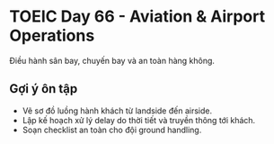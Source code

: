 # TOEIC Day 66 - Aviation & Airport Operations

Điều hành sân bay, chuyến bay và an toàn hàng không.

## Gợi ý ôn tập
- Vẽ sơ đồ luồng hành khách từ landside đến airside.
- Lập kế hoạch xử lý delay do thời tiết và truyền thông tới khách.
- Soạn checklist an toàn cho đội ground handling.
